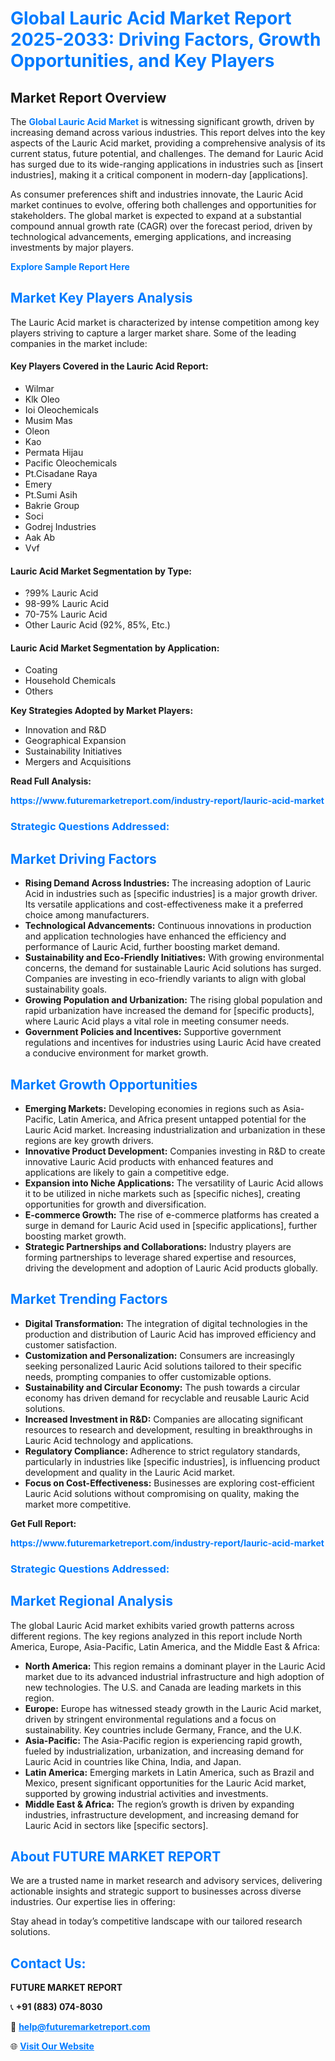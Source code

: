<h1 style="color: #007BFF;">Global Lauric Acid Market Report 2025-2033: Driving Factors, Growth Opportunities, and Key Players</h1>

<section id="overview">
<h2>Market Report Overview</h2>
<p>The <a href="https://www.futuremarketreport.com/industry-report/lauric-acid-market" style="color: #007BFF; text-decoration: none;"><strong>Global Lauric Acid Market</strong></a> is witnessing significant growth, driven by increasing demand across various industries. This report delves into the key aspects of the Lauric Acid market, providing a comprehensive analysis of its current status, future potential, and challenges. The demand for Lauric Acid has surged due to its wide-ranging applications in industries such as [insert industries], making it a critical component in modern-day [applications].</p>
<p>As consumer preferences shift and industries innovate, the Lauric Acid market continues to evolve, offering both challenges and opportunities for stakeholders. The global market is expected to expand at a substantial compound annual growth rate (CAGR) over the forecast period, driven by technological advancements, emerging applications, and increasing investments by major players.</p>
</section>

<section id="overview">
<p><a href="https://www.futuremarketreport.com/request-sample/reportId=30923" style="color: #007BFF; text-decoration: none;"><strong>Explore Sample Report Here</strong></a></p>
</section>

<section id="key-players">
<h2 style="color: #007BFF;">Market Key Players Analysis</h2>
<p>The Lauric Acid market is characterized by intense competition among key players striving to capture a larger market share. Some of the leading companies in the market include:</p>
<h4>Key Players Covered in the Lauric Acid Report:</h4>
<ul><li>Wilmar</li><li>Klk Oleo</li><li>Ioi Oleochemicals</li><li>Musim Mas</li><li>Oleon</li><li>Kao</li><li>Permata Hijau</li><li>Pacific Oleochemicals</li><li>Pt.Cisadane Raya</li><li>Emery</li><li>Pt.Sumi Asih</li><li>Bakrie Group</li><li>Soci</li><li>Godrej Industries</li><li>Aak Ab</li><li>Vvf</li></ul>
<h4>Lauric Acid Market Segmentation by Type:</h4>
<ul><li>?99% Lauric Acid</li><li>98-99% Lauric Acid</li><li>70-75% Lauric Acid</li><li>Other Lauric Acid (92%, 85%, Etc.)</li></ul>

<h4>Lauric Acid Market Segmentation by Application:</h4>
<ul><li>Coating</li><li>Household Chemicals</li><li>Others</li></ul>
<p><strong>Key Strategies Adopted by Market Players:</strong></p>
<ul>
<li>Innovation and R&D</li>
<li>Geographical Expansion</li>
<li>Sustainability Initiatives</li>
<li>Mergers and Acquisitions</li>
</ul>
</section>

<section>
<p><strong>Read Full Analysis: </strong></p><a href="https://www.futuremarketreport.com/industry-report/lauric-acid-market" style="color: #007BFF; text-decoration: none;"><strong>https://www.futuremarketreport.com/industry-report/lauric-acid-market</strong></a>
<h3 style="color: #007BFF;">Strategic Questions Addressed:</h3>
</section>

<section id="driving-factors">
<h2 style="color: #007BFF;">Market Driving Factors</h2>
<ul>
<li><strong>Rising Demand Across Industries:</strong> The increasing adoption of Lauric Acid in industries such as [specific industries] is a major growth driver. Its versatile applications and cost-effectiveness make it a preferred choice among manufacturers.</li>
<li><strong>Technological Advancements:</strong> Continuous innovations in production and application technologies have enhanced the efficiency and performance of Lauric Acid, further boosting market demand.</li>
<li><strong>Sustainability and Eco-Friendly Initiatives:</strong> With growing environmental concerns, the demand for sustainable Lauric Acid solutions has surged. Companies are investing in eco-friendly variants to align with global sustainability goals.</li>
<li><strong>Growing Population and Urbanization:</strong> The rising global population and rapid urbanization have increased the demand for [specific products], where Lauric Acid plays a vital role in meeting consumer needs.</li>
<li><strong>Government Policies and Incentives:</strong> Supportive government regulations and incentives for industries using Lauric Acid have created a conducive environment for market growth.</li>
</ul>
</section>

<section id="growth-opportunities">
<h2 style="color: #007BFF;">Market Growth Opportunities</h2>
<ul>
<li><strong>Emerging Markets:</strong> Developing economies in regions such as Asia-Pacific, Latin America, and Africa present untapped potential for the Lauric Acid market. Increasing industrialization and urbanization in these regions are key growth drivers.</li>
<li><strong>Innovative Product Development:</strong> Companies investing in R&D to create innovative Lauric Acid products with enhanced features and applications are likely to gain a competitive edge.</li>
<li><strong>Expansion into Niche Applications:</strong> The versatility of Lauric Acid allows it to be utilized in niche markets such as [specific niches], creating opportunities for growth and diversification.</li>
<li><strong>E-commerce Growth:</strong> The rise of e-commerce platforms has created a surge in demand for Lauric Acid used in [specific applications], further boosting market growth.</li>
<li><strong>Strategic Partnerships and Collaborations:</strong> Industry players are forming partnerships to leverage shared expertise and resources, driving the development and adoption of Lauric Acid products globally.</li>
</ul>
</section>

<section id="trending-factors">
<h2 style="color: #007BFF;">Market Trending Factors</h2>
<ul>
<li><strong>Digital Transformation:</strong> The integration of digital technologies in the production and distribution of Lauric Acid has improved efficiency and customer satisfaction.</li>
<li><strong>Customization and Personalization:</strong> Consumers are increasingly seeking personalized Lauric Acid solutions tailored to their specific needs, prompting companies to offer customizable options.</li>
<li><strong>Sustainability and Circular Economy:</strong> The push towards a circular economy has driven demand for recyclable and reusable Lauric Acid solutions.</li>
<li><strong>Increased Investment in R&D:</strong> Companies are allocating significant resources to research and development, resulting in breakthroughs in Lauric Acid technology and applications.</li>
<li><strong>Regulatory Compliance:</strong> Adherence to strict regulatory standards, particularly in industries like [specific industries], is influencing product development and quality in the Lauric Acid market.</li>
<li><strong>Focus on Cost-Effectiveness:</strong> Businesses are exploring cost-efficient Lauric Acid solutions without compromising on quality, making the market more competitive.</li>
</ul>
</section>

<section>
<p><strong>Get Full Report: </strong></p><a href="https://www.futuremarketreport.com/industry-report/lauric-acid-market" style="color: #007BFF; text-decoration: none;"><strong>https://www.futuremarketreport.com/industry-report/lauric-acid-market</strong></a>
<h3 style="color: #007BFF;">Strategic Questions Addressed:</h3>
</section>


<section id="regional-analysis">
<h2 style="color: #007BFF;">Market Regional Analysis</h2>
<p>The global Lauric Acid market exhibits varied growth patterns across different regions. The key regions analyzed in this report include North America, Europe, Asia-Pacific, Latin America, and the Middle East & Africa:</p>
<ul>
<li><strong>North America:</strong> This region remains a dominant player in the Lauric Acid market due to its advanced industrial infrastructure and high adoption of new technologies. The U.S. and Canada are leading markets in this region.</li>
<li><strong>Europe:</strong> Europe has witnessed steady growth in the Lauric Acid market, driven by stringent environmental regulations and a focus on sustainability. Key countries include Germany, France, and the U.K.</li>
<li><strong>Asia-Pacific:</strong> The Asia-Pacific region is experiencing rapid growth, fueled by industrialization, urbanization, and increasing demand for Lauric Acid in countries like China, India, and Japan.</li>
<li><strong>Latin America:</strong> Emerging markets in Latin America, such as Brazil and Mexico, present significant opportunities for the Lauric Acid market, supported by growing industrial activities and investments.</li>
<li><strong>Middle East & Africa:</strong> The region’s growth is driven by expanding industries, infrastructure development, and increasing demand for Lauric Acid in sectors like [specific sectors].</li>
</ul>
</section>

<footer>
<h2 style="color: #007BFF;">About FUTURE MARKET REPORT</h2>
<p>We are a trusted name in market research and advisory services, delivering actionable insights and strategic support to businesses across diverse industries. Our expertise lies in offering:</p>

<p>Stay ahead in today’s competitive landscape with our tailored research solutions.</p>

<h2 style="color: #007BFF;">Contact Us:</h2>
<p><strong>FUTURE MARKET REPORT</strong></p>
<p>📞 <strong>+91 (883) 074-8030</strong></p>
<p>📧 <strong><a href="mailto:help@futuremarketreport.com" style="color: #007BFF;">help@futuremarketreport.com</a></strong></p>
<p>🌐 <strong><a href="https://www.futuremarketreport.com/" style="color: #007BFF;">Visit Our Website</a></strong></p>
</footer>